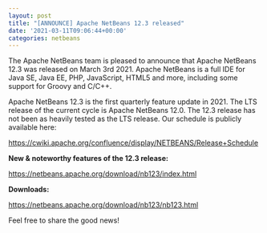 ```yaml
---
layout: post
title: "[ANNOUNCE] Apache NetBeans 12.3 released"
date: '2021-03-11T09:06:44+00:00'
categories: netbeans
---
```

<p>The Apache NetBeans team is pleased to announce that Apache NetBeans 12.3 was released on March 3rd 2021.  Apache NetBeans is a full IDE for Java SE, Java EE, PHP, JavaScript, HTML5 and more, including some support for Groovy and C/C++.</p>

<p>Apache NetBeans 12.3 is the first quarterly feature update in 2021. The LTS release of the current cycle is Apache NetBeans 12.0. The 12.3 release has not been as heavily tested as the LTS release. Our schedule is publicly available here:</p>
<p><a href="https://cwiki.apache.org/confluence/display/NETBEANS/Release+Schedule">https://cwiki.apache.org/confluence/display/NETBEANS/Release+Schedule</a></p>

<p><b>New & noteworthy features of the 12.3 release:</b></p>
<p><a href="https://netbeans.apache.org/download/nb123/index.html">https://netbeans.apache.org/download/nb123/index.html</a></p>

<p><b>Downloads:</b></p>
<p><a href="https://netbeans.apache.org/download/nb123/nb123.html">https://netbeans.apache.org/download/nb123/nb123.html</a></p>

<p>Feel free to share the good news!</p>
